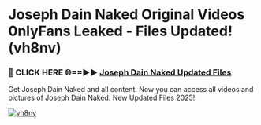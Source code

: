 # Joseph Dain Naked Original Videos 0nlyFans Leaked - Files Updated! (vh8nv)

<h3>🔴 CLICK HERE 🌐==►► <a href="https://tinyurl.com/yckcrads" rel="nofollow">Joseph Dain Naked Updated Files</a></h3>

Get Joseph Dain Naked and all content. Now you can access all videos and pictures of Joseph Dain Naked. New Updated Files 2025!

[![vh8nv](https://i.imgur.com/hpKpOFt.gif)](https://tinyurl.com/yckcrads)
